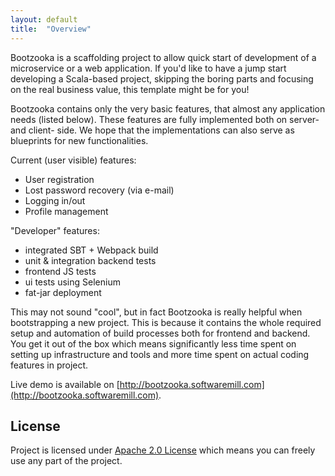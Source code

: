 ```yaml
---
layout: default
title:  "Overview"
---
```


Bootzooka is a scaffolding project to allow quick start of development of a microservice or a web application. If you'd like to have a jump start developing a Scala-based project, skipping the boring parts and focusing on the real business value, this template might be for you!

Bootzooka contains only the very basic features, that almost any application needs (listed below). These features are fully implemented both on server- and client- side. We hope that the implementations can also serve as blueprints for new functionalities.

Current (user visible) features:

* User registration
* Lost password recovery (via e-mail)
* Logging in/out
* Profile management

"Developer" features:

* integrated SBT + Webpack build
* unit & integration backend tests
* frontend JS tests
* ui tests using Selenium
* fat-jar deployment

This may not sound "cool", but in fact Bootzooka is really helpful when bootstrapping a new project. This is because it contains the whole required setup and automation of build processes both for frontend and backend. You get it out of the box which means significantly less time spent on setting up infrastructure and tools and more time spent on actual coding features in project.

Live demo is available on [http://bootzooka.softwaremill.com](http://bootzooka.softwaremill.com).

## License

Project is licensed under [Apache 2.0 License](http://www.apache.org/licenses/LICENSE-2.0.html) which means you can freely use any part of the project.
